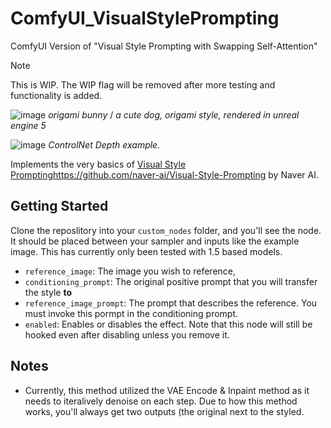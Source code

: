 # ComfyUI_VisualStylePrompting
ComfyUI Version of "Visual Style Prompting with Swapping Self-Attention"

> [!NOTE]  
> This is WIP. The WIP flag will be removed after more testing and functionality is added.

![image](https://github.com/ExponentialML/ComfyUI_VisualStylePrompting/assets/59846140/45a2e03a-791c-4b45-bbf1-4adaae7d837b)
*origami bunny* / *a cute dog, origami style, rendered in unreal engine 5*

![image](https://github.com/ExponentialML/ComfyUI_VisualStylePrompting/assets/59846140/1d3a6cd0-af25-42a6-a8a0-9793f85563d9)
*ControlNet Depth example.*

Implements the very basics of [Visual Style Prompting](https://github.com/naver-ai/Visual-Style-Prompting)https://github.com/naver-ai/Visual-Style-Prompting by Naver AI.

## Getting Started

Clone the reposlitory into your `custom_nodes` folder, and you'll see the node. It should be placed between your sampler and inputs like the example image.
This has currently only been tested with 1.5 based models.

- `reference_image`: The image you wish to reference,
- `conditioning_prompt`: The original positive prompt that you will transfer the style **to**
- `reference_image_prompt`: The prompt that describes the reference. You must invoke this pormpt in the conditioning prompt.
- `enabled`: Enables or disables the effect. Note that this node will still be hooked even after disabling unless you remove it.

## Notes

- Currently, this method utilized the VAE Encode & Inpaint method as it needs to iteralively denoise on each step.
Due to how this method works, you'll always get two outputs (the original next to the styled.
